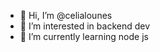 - 👋 Hi, I’m @celialounes
- 👀 I’m interested in backend dev
- 🌱 I’m currently learning node js 


<!---
celialounes/celialounes is a ✨ special ✨ repository because its `README.md` (this file) appears on your GitHub profile.
You can click the Preview link to take a look at your changes.
--->
